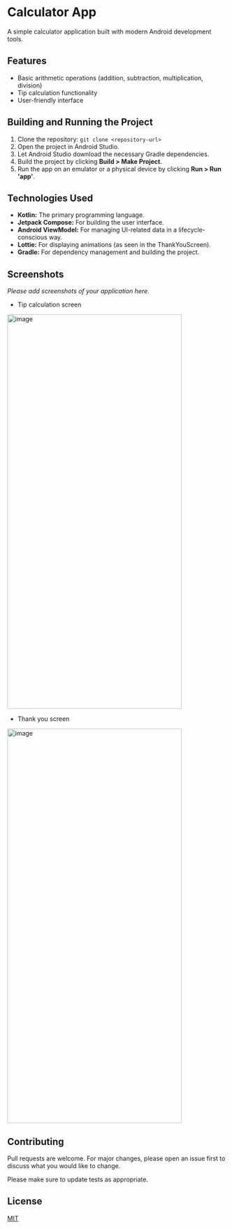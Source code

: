 # Calculator App

A simple calculator application built with modern Android development tools.

## Features

*   Basic arithmetic operations (addition, subtraction, multiplication, division)
*   Tip calculation functionality
*   User-friendly interface

## Building and Running the Project

1.  Clone the repository: `git clone <repository-url>`
2.  Open the project in Android Studio.
3.  Let Android Studio download the necessary Gradle dependencies.
4.  Build the project by clicking **Build > Make Project**.
5.  Run the app on an emulator or a physical device by clicking **Run > Run 'app'**.

## Technologies Used

*   **Kotlin:** The primary programming language.
*   **Jetpack Compose:** For building the user interface.
*   **Android ViewModel:** For managing UI-related data in a lifecycle-conscious way.
*   **Lottie:** For displaying animations (as seen in the ThankYouScreen).
*   **Gradle:** For dependency management and building the project.

## Screenshots

*Please add screenshots of your application here.*

*   Tip calculation screen
<img width="399" height="902" alt="image" src="https://github.com/user-attachments/assets/7bd364a8-8b26-4d6b-a913-b08b07828872" />

*   Thank you screen
<img width="399" height="902" alt="image" src="https://github.com/user-attachments/assets/0680ebef-9ec4-45c7-9de2-ee94f7d77be2" />

## Contributing

Pull requests are welcome. For major changes, please open an issue first to discuss what you would like to change.

Please make sure to update tests as appropriate.

## License

[MIT](https://choosealicense.com/licenses/mit/)
